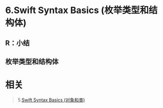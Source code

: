 # 6.Swift Syntax Basics (枚举类型和结构体)

## R：小结

## 枚举类型和结构体

# 相关

> 5.[Swift Syntax Basics (对象和类)](<https://github.com/zfanli/notes/blob/master/swift/5.SyntaxBasics(Objects&Classes).md>)
